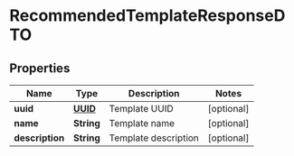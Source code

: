 # RecommendedTemplateResponseDTO

## Properties
Name | Type | Description | Notes
------------ | ------------- | ------------- | -------------
**uuid** | [**UUID**](UUID.md) | Template UUID |  [optional]
**name** | **String** | Template name |  [optional]
**description** | **String** | Template description |  [optional]
